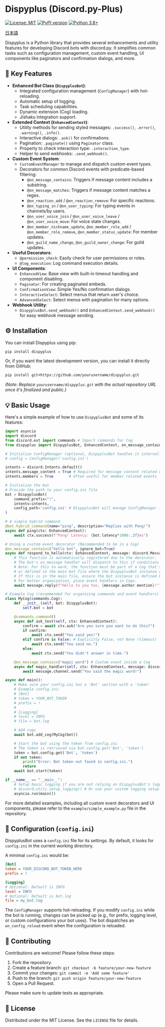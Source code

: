 # Dispyplus (Discord.py-Plus)

[![License: MIT](https://img.shields.io/badge/License-MIT-yellow.svg)](https://opensource.org/licenses/MIT)
[![PyPI version](https://badge.fury.io/py/dispyplus.svg)](https://badge.fury.io/py/dispyplus) <!-- PyPIに公開後有効化 -->
[![Python 3.8+](https://img.shields.io/badge/python-3.8+-blue.svg)](https://www.python.org/downloads/)

[日本語](/README_JA.md)

Dispyplus is a Python library that provides several enhancements and utility features
for developing Discord bots with discord.py. It simplifies common tasks such as
configuration management, custom event handling, UI components like paginators and
confirmation dialogs, and more.

## 🚀 Key Features

- **Enhanced Bot Class (`DispyplusBot`)**:
    - Integrated configuration management (`ConfigManager`) with hot-reloading.
    - Automatic setup of logging.
    - Task scheduling capabilities.
    - Dynamic extension (Cog) loading.
    - Jishaku integration support.
- **Extended Context (`EnhancedContext`)**:
    - Utility methods for sending styled messages: `.success()`, `.error()`, `.warning()`, `.info()`.
    - Interactive dialogs: `.ask()` for confirmations.
    - Pagination: `.paginate()` using `Paginator` class.
    - Property to check interaction type: `.interaction_type`.
    - Helper to send webhooks: `.send_webhook()`.
- **Custom Event System**:
    - `CustomEventManager` to manage and dispatch custom event types.
    - Decorators for common Discord events with predicate-based filtering:
        - `@on_message_contains`: Triggers if message content includes a substring.
        - `@on_message_matches`: Triggers if message content matches a regex.
        - `@on_reaction_add` / `@on_reaction_remove`: For specific reactions.
        - `@on_typing_in` / `@on_user_typing`: For typing events in channels/by users.
        - `@on_user_voice_join` / `@on_user_voice_leave` / `@on_user_voice_move`: For voice state changes.
        - `@on_member_nickname_update`, `@on_member_role_add` / `@on_member_role_remove`, `@on_member_status_update`: For member updates.
        - `@on_guild_name_change`, `@on_guild_owner_change`: For guild updates.
- **Useful Decorators**:
    - `@permission_check`: Easily check for user permissions or roles.
    - `@log_execution`: Log command execution details.
- **UI Components**:
    - `EnhancedView`: Base view with built-in timeout handling and component disabling.
    - `Paginator`: For creating paginated embeds.
    - `ConfirmationView`: Simple Yes/No confirmation dialogs.
    - `InteractiveSelect`: Select menus that return user's choice.
    - `AdvancedSelect`: Select menus with pagination for many options.
- **Webhook Utility**:
  - `DispyplusBot.send_webhook()` and `EnhancedContext.send_webhook()` for easy webhook message sending.

## ⚙️ Installation

You can install Dispyplus using pip:

```bash
pip install dispyplus
```

Or, if you want the latest development version, you can install it directly from GitHub:
```bash
pip install git+https://github.com/yourusername/dispyplus.git
```
*(Note: Replace `yourusername/dispyplus.git` with the actual repository URL once it's finalized and public.)*

## 💡 Basic Usage

Here's a simple example of how to use `DispyplusBot` and some of its features:

```python
import asyncio
import discord
from discord.ext import commands # Import commands for Cog
from dispyplus import DispyplusBot, EnhancedContext, on_message_contains

# Initialize ConfigManager (optional, DispyplusBot handles it internally if config_path is given)
# config = ConfigManager('config.ini')

intents = discord.Intents.default()
intents.message_content = True # Required for message content related events/commands
intents.members = True       # Often useful for member related events

# Initialize the bot
# Provide the path to your config.ini file
bot = DispyplusBot(
    command_prefix="!",
    intents=intents,
    config_path='config.ini' # DispyplusBot will manage ConfigManager internally
)

# A simple hybrid command
@bot.hybrid_command(name="ping", description="Replies with Pong!")
async def ping(ctx: EnhancedContext):
    await ctx.success(f"Pong! Latency: {bot.latency*1000:.2f}ms")

# Using a custom event decorator (Recommended to be in a Cog)
@on_message_contains("hello bot", ignore_bot=True)
async def respond_to_hello(ctx: EnhancedContext, message: discord.Message):
    # This function is automatically registered due to the decorator.
    # The bot's on_message handler will dispatch to this if conditions are met.
    # Note: For this to work, the function must be part of a Cog that's added to the bot,
    # or defined in the main bot file where the DispyplusBot instance can find it during setup.
    # If this is in the main file, ensure the bot instance is defined before this.
    # For better organization, place event handlers in Cogs.
    await message.reply(f"Hello to you too, {message.author.mention}!")

# Example Cog (recommended for organizing commands and event handlers)
class MyCog(commands.Cog):
    def __init__(self, bot: DispyplusBot):
        self.bot = bot

    @commands.command()
    async def ask_test(self, ctx: EnhancedContext):
        confirm = await ctx.ask("Are you sure you want to do this?")
        if confirm:
            await ctx.send("You said yes!")
        elif confirm is False: # Explicitly False, not None (timeout)
            await ctx.send("You said no.")
        else:
            await ctx.send("You didn't answer in time.")

    @on_message_contains("magic word") # Custom event inside a Cog
    async def magic_handler(self, ctx: EnhancedContext, message: discord.Message):
        await message.channel.send("You said the magic word!")

async def main():
    # Make sure your config.ini has a 'Bot' section with a 'token'
    # Example config.ini:
    # [Bot]
    # token = YOUR_BOT_TOKEN
    # prefix = !
    #
    # [Logging]
    # level = INFO
    # file = bot.log

    # Add cogs
    await bot.add_cog(MyCog(bot))

    # Start the bot using the token from config.ini
    # The token is retrieved via bot.config.get('Bot', 'token')
    token = bot.config.get('Bot', 'token')
    if not token:
        print("Error: Bot token not found in config.ini.")
        return
    await bot.start(token)

if __name__ == "__main__":
    # Setup basic logging if you are not relying on DispyplusBot's logger for everything
    # discord.utils.setup_logging() # Or use your custom logging setup
    asyncio.run(main())
```

For more detailed examples, including all custom event decorators and UI components, please refer to the `example/simple_example.py` file in the repository.

## 🔧 Configuration (`config.ini`)

DispyplusBot uses a `config.ini` file for its settings. By default, it looks for `config.ini` in the current working directory.

A minimal `config.ini` would be:
```ini
[Bot]
token = YOUR_DISCORD_BOT_TOKEN_HERE
prefix = !

[Logging]
# Optional: Default is INFO
level = INFO
# Optional: Default is bot.log
file = my_bot.log
```

The `ConfigManager` supports hot-reloading. If you modify `config.ini` while the bot is running, changes can be picked up (e.g., for prefix, logging level, or custom configurations your bot uses). The bot dispatches an `on_config_reload` event when the configuration is reloaded.

## 🤝 Contributing

Contributions are welcome! Please follow these steps:

1. Fork the repository.
2. Create a feature branch: `git checkout -b feature/your-new-feature`
3. Commit your changes: `git commit -m 'Add some feature'`
4. Push to the branch: `git push origin feature/your-new-feature`
5. Open a Pull Request.

Please make sure to update tests as appropriate.

## 📜 License

Distributed under the MIT License. See the `LICENSE` file for details.
